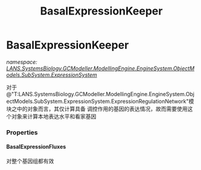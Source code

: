 ﻿---
title: BasalExpressionKeeper
---

# BasalExpressionKeeper
_namespace: [LANS.SystemsBiology.GCModeller.ModellingEngine.EngineSystem.ObjectModels.SubSystem.ExpressionSystem](N-LANS.SystemsBiology.GCModeller.ModellingEngine.EngineSystem.ObjectModels.SubSystem.ExpressionSystem.html)_

对于@"T:LANS.SystemsBiology.GCModeller.ModellingEngine.EngineSystem.ObjectModels.SubSystem.ExpressionSystem.ExpressionRegulationNetwork"模块之中的对象而言，其仅计算具备
 调控作用的基因的表达情况，故而需要使用这个对象来计算本地表达水平和看家基因




### Properties

#### BasalExpressionFluxes
对整个基因组都有效
